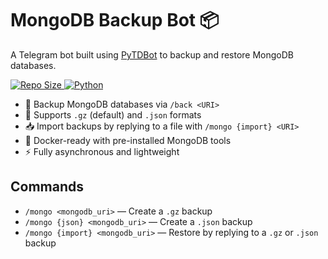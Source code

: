 # MongoDB Backup Bot 📦

A Telegram bot built using [PyTDBot](https://github.com/pytdbot/client) to backup and restore MongoDB databases.


  <!-- Repo Size -->
  <a href="https://github.com/lazzylam/tgmo">
    <img src="https://img.shields.io/github/repo-size/lazzylam/tgmo?style=for-the-badge&color=success" alt="Repo Size"/>
  </a>

  <!-- Language -->
  <a href="https://www.python.org/">
    <img src="https://img.shields.io/badge/Written%20in-Python-orange?style=for-the-badge&logo=python" alt="Python"/>
  </a>

- 🔐 Backup MongoDB databases via `/back <URI>`
- 💾 Supports `.gz` (default) and `.json` formats
- 📥 Import backups by replying to a file with `/mongo {import} <URI>`
- 🐳 Docker-ready with pre-installed MongoDB tools
- ⚡ Fully asynchronous and lightweight

## Commands

- `/mongo <mongodb_uri>` — Create a `.gz` backup
- `/mongo {json} <mongodb_uri>` — Create a `.json` backup
- `/mongo {import} <mongodb_uri>` — Restore by replying to a `.gz` or `.json` backup
